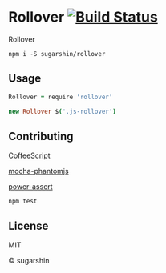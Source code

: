 # Rollover [![Build Status](https://travis-ci.org/sugarshin/rollover.svg?branch=master)](https://travis-ci.org/sugarshin/rollover)

Rollover

```shell
npm i -S sugarshin/rollover
```

## Usage

```coffeescript
Rollover = require 'rollover'

new Rollover $('.js-rollover')
```

## Contributing

[CoffeeScript](//coffeescript.org/)

[mocha-phantomjs](//github.com/metaskills/mocha-phantomjs)

[power-assert](//github.com/twada/power-assert)

```shell
npm test
```

## License

MIT

© sugarshin
